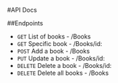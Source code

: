 #API Docs

##Endpoints
- `GET` List of books - /Books
- `GET` Specific book - /Books/id:
- `POST` Add a book - /Books
- `PUT` Update a book - /Books/id:
- `DELETE` Delete a book - /Books/id:
- `DELETE` Delete all books - /Books